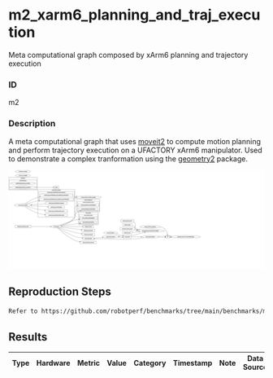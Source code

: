 # m2_xarm6_planning_and_traj_execution

Meta computational graph composed by xArm6 planning and trajectory execution

### ID
m2

### Description
A meta computational graph that uses [moveit2](https://github.com/ros-planning/moveit2)
to compute motion planning and perform trajectory execution on a UFACTORY xArm6
manipulator. Used to demonstrate a complex tranformation using the [geometry2](https://github.com/ros2/geometry2) package.



![](../../../imgs/d1_xarm6_planning_and_traj_execution.svg)

## Reproduction Steps

```bash
Refer to https://github.com/robotperf/benchmarks/tree/main/benchmarks/meta/m2_xarm6_planning_and_traj_execution and review the launch files to reproduce this package.
```

## Results

| Type | Hardware | Metric | Value | Category | Timestamp | Note | Data Source |
| --- | --- | --- | --- | --- | --- | --- | --- |


